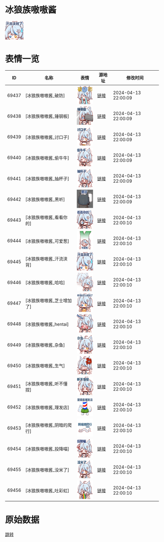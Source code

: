 # 冰狼族嗷嗷酱

<img src="./cover.png" height="60" alt="cover" />

# 表情一览

|ID|名称|表情|源地址|修改时间|
|----|----|----|----|----|
|69437|[冰狼族嗷嗷酱_破防]|<img src="./pic/069437_%5B冰狼族嗷嗷酱_破防%5D.png" height="60" alt="破防"/>|[链接](https://i0.hdslb.com/bfs/garb/532aa8f3e8ce2a17469b3da02b5ed75489e16af1.png)|2024-04-13 22:00:09|
|69438|[冰狼族嗷嗷酱_锤钢板]|<img src="./pic/069438_%5B冰狼族嗷嗷酱_锤钢板%5D.png" height="60" alt="锤钢板"/>|[链接](https://i0.hdslb.com/bfs/garb/482454acd74e7c1e301e953c6126d79bf107d2ba.png)|2024-04-13 22:00:09|
|69439|[冰狼族嗷嗷酱_讨口子]|<img src="./pic/069439_%5B冰狼族嗷嗷酱_讨口子%5D.png" height="60" alt="讨口子"/>|[链接](https://i0.hdslb.com/bfs/garb/25269de327449edf6a52622397b47c40f5e3a5e4.png)|2024-04-13 22:00:09|
|69440|[冰狼族嗷嗷酱_偷牛牛]|<img src="./pic/069440_%5B冰狼族嗷嗷酱_偷牛牛%5D.png" height="60" alt="偷牛牛"/>|[链接](https://i0.hdslb.com/bfs/garb/e2ad8ec7706cb4d74dc27820aabcbec99b34b287.png)|2024-04-13 22:00:09|
|69441|[冰狼族嗷嗷酱_抽杯子]|<img src="./pic/069441_%5B冰狼族嗷嗷酱_抽杯子%5D.png" height="60" alt="抽杯子"/>|[链接](https://i0.hdslb.com/bfs/garb/fb3c32dd510d0ff0edf6f3add85e36c7702a0d8a.png)|2024-04-13 22:00:09|
|69442|[冰狼族嗷嗷酱_黑听]|<img src="./pic/069442_%5B冰狼族嗷嗷酱_黑听%5D.png" height="60" alt="黑听"/>|[链接](https://i0.hdslb.com/bfs/garb/c5089d1f45f26c2acdf9a18d95760bfa95c7ee41.png)|2024-04-13 22:00:09|
|69443|[冰狼族嗷嗷酱_看看你的]|<img src="./pic/069443_%5B冰狼族嗷嗷酱_看看你的%5D.png" height="60" alt="看看你的"/>|[链接](https://i0.hdslb.com/bfs/garb/1b055a163d7ea9b9a1f9d3bd926b8697a0cfcffa.png)|2024-04-13 22:00:10|
|69444|[冰狼族嗷嗷酱_可爱葱]|<img src="./pic/069444_%5B冰狼族嗷嗷酱_可爱葱%5D.png" height="60" alt="可爱葱"/>|[链接](https://i0.hdslb.com/bfs/garb/4d39fed229e9f33ce6d8a38f7eb3e245621400c4.png)|2024-04-13 22:00:10|
|69445|[冰狼族嗷嗷酱_汗流浃背]|<img src="./pic/069445_%5B冰狼族嗷嗷酱_汗流浃背%5D.png" height="60" alt="汗流浃背"/>|[链接](https://i0.hdslb.com/bfs/garb/0eeb4e580f7d49e0be3a8b4cb36b892706e5fb5a.png)|2024-04-13 22:00:10|
|69446|[冰狼族嗷嗷酱_哈哈]|<img src="./pic/069446_%5B冰狼族嗷嗷酱_哈哈%5D.png" height="60" alt="哈哈"/>|[链接](https://i0.hdslb.com/bfs/garb/c8cc9d65e61126588c94cdef9fc25021da51b102.png)|2024-04-13 22:00:10|
|69447|[冰狼族嗷嗷酱_芝士增加了]|<img src="./pic/069447_%5B冰狼族嗷嗷酱_芝士增加了%5D.png" height="60" alt="芝士增加了"/>|[链接](https://i0.hdslb.com/bfs/garb/9869cd41f56f03740ce2d266be74f6ef810042ef.png)|2024-04-13 22:00:10|
|69448|[冰狼族嗷嗷酱_hentai]|<img src="./pic/069448_%5B冰狼族嗷嗷酱_hentai%5D.png" height="60" alt="hentai"/>|[链接](https://i0.hdslb.com/bfs/garb/3b528c04f9ccc4915b8d289349818c89c237b4b1.png)|2024-04-13 22:00:10|
|69449|[冰狼族嗷嗷酱_杂鱼]|<img src="./pic/069449_%5B冰狼族嗷嗷酱_杂鱼%5D.png" height="60" alt="杂鱼"/>|[链接](https://i0.hdslb.com/bfs/garb/3a5207fd08b6dc54ae0f08dca006596ed7c1a937.png)|2024-04-13 22:00:10|
|69450|[冰狼族嗷嗷酱_生气]|<img src="./pic/069450_%5B冰狼族嗷嗷酱_生气%5D.png" height="60" alt="生气"/>|[链接](https://i0.hdslb.com/bfs/garb/46e30cbfbd538bb30c65fe3e3baeb0024264b166.png)|2024-04-13 22:00:10|
|69451|[冰狼族嗷嗷酱_听不懂捏]|<img src="./pic/069451_%5B冰狼族嗷嗷酱_听不懂捏%5D.png" height="60" alt="听不懂捏"/>|[链接](https://i0.hdslb.com/bfs/garb/077be12f3baec2d8d91c657a2b78ba86805ecba8.png)|2024-04-13 22:00:10|
|69452|[冰狼族嗷嗷酱_理发店]|<img src="./pic/069452_%5B冰狼族嗷嗷酱_理发店%5D.png" height="60" alt="理发店"/>|[链接](https://i0.hdslb.com/bfs/garb/b95dcaa2ab2d25161b4c38e129348a7e853570b7.png)|2024-04-13 22:00:10|
|69453|[冰狼族嗷嗷酱_阴暗的爬行]|<img src="./pic/069453_%5B冰狼族嗷嗷酱_阴暗的爬行%5D.png" height="60" alt="阴暗的爬行"/>|[链接](https://i0.hdslb.com/bfs/garb/cf957035a261aea151006bf18f1e28375faeb7bb.png)|2024-04-13 22:00:10|
|69454|[冰狼族嗷嗷酱_投降喵]|<img src="./pic/069454_%5B冰狼族嗷嗷酱_投降喵%5D.png" height="60" alt="投降喵"/>|[链接](https://i0.hdslb.com/bfs/garb/a2c8767aa1cff4caa4886f3c753e673bbaae5bc1.png)|2024-04-13 22:00:10|
|69455|[冰狼族嗷嗷酱_没米了]|<img src="./pic/069455_%5B冰狼族嗷嗷酱_没米了%5D.png" height="60" alt="没米了"/>|[链接](https://i0.hdslb.com/bfs/garb/b1ad9a194cbbaac3b01ae9d8d6b86c70e79a87e4.png)|2024-04-13 22:00:10|
|69456|[冰狼族嗷嗷酱_吐彩虹]|<img src="./pic/069456_%5B冰狼族嗷嗷酱_吐彩虹%5D.png" height="60" alt="吐彩虹"/>|[链接](https://i0.hdslb.com/bfs/garb/45270e6323ff8aa01b908a11480d7b9154784198.png)|2024-04-13 22:00:10|

# 原始数据

[跳转](./raw.json)

